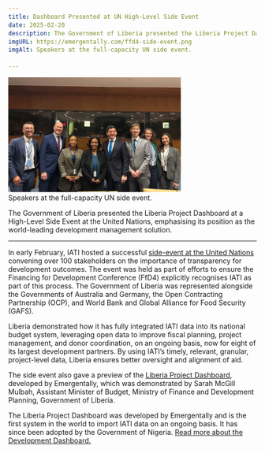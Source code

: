 ```yaml
---
title: Dashboard Presented at UN High-Level Side Event
date: 2025-02-20
description: The Government of Liberia presented the Liberia Project Dashboard at a High-Level Side Event at the United Nations, emphasising the Dashboard’s position as the world-leading development management solution.
imgURL: https://emergentally.com/ffd4-side-event.png
imgAlt: Speakers at the full-capacity UN side event.

---
```


<div class="text-center float-md-end mb-lg-4 ms-lg-3 mb-2">
<img
src="/ffd4-side-event.png"
width="350px" />
<br />Speakers at the full-capacity UN side event.
</div>

The Government of Liberia presented the Liberia Project Dashboard at a High-Level Side Event at the United Nations, emphasising its position as the world-leading development management solution.

---

In early February, IATI hosted a successful [side-event at the United Nations](https://iatistandard.org/en/news/iati-convenes-high-level-roundtable-ffd4/) convening over 100 stakeholders on the importance of transparency for development outcomes. The event was held as part of efforts to ensure the Financing for Development Conference (FfD4) explicitly recognises IATI as part of this process. The Government of Liberia was represented alongside the Governments of Australia and Germany, the Open Contracting Partnership (OCP), and World Bank and Global Alliance for Food Security (GAFS).

Liberia demonstrated how it has fully integrated IATI data into its national budget system, leveraging open data to improve fiscal planning, project management, and donor coordination, on an ongoing basis, now for eight of its largest development partners. By using IATI’s timely, relevant, granular, project-level data, Liberia ensures better oversight and alignment of aid.

The side event also gave a preview of the [Liberia Project Dashboard](https://liberiaprojects.org/), developed by Emergentally, which was demonstrated by Sarah McGill Mulbah, Assistant Minister of Budget, Ministry of Finance and Development Planning, Government of Liberia.

The Liberia Project Dashboard was developed by Emergentally and is the first system in the world to import IATI data on an ongoing basis. It has since been adopted by the Government of Nigeria. [Read more about the Development Dashboard.](/development-dashboard/)

